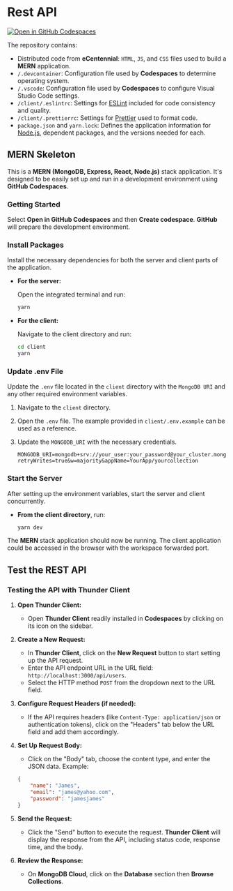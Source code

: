 # Rest API

[![Open in GitHub Codespaces](https://github.com/codespaces/badge.svg)](https://codespaces.new/ttran375/testing-rest-api)

The repository contains:

* Distributed code from **eCentennial**: `HTML`, `JS`, and `CSS` files used to build a **MERN** application.
* `/.devcontainer`: Configuration file used by **Codespaces** to determine operating system.
* `/.vscode`: Configuration file used by **Codespaces** to configure Visual Studio Code settings.
* `/client/.eslintrc`: Settings for [ESLint](https://eslint.org/) included for code consistency and quality.
* `/client/.prettierrc`: Settings for [Prettier](https://prettier.io/) used to format code.
* `package.json` and `yarn.lock`: Defines the application information for [Node.js](https://nodejs.org/), dependent packages, and the versions needed for each.

## MERN Skeleton

This is a **MERN (MongoDB, Express, React, Node.js)** stack application. It's designed to be easily set up and run in a development environment using **GitHub Codespaces**.

### Getting Started

Select **Open in GitHub Codespaces** and then **Create codespace**. **GitHub** will prepare the development environment.

### Install Packages

Install the necessary dependencies for both the server and client parts of the application.

* **For the server:**

  Open the integrated terminal and run:

  ```sh
  yarn
  ```

* **For the client:**

  Navigate to the client directory and run:

  ```sh
  cd client
  yarn
  ```

### Update .env File

Update the `.env` file located in the `client` directory with the `MongoDB URI` and any other required environment variables.

1. Navigate to the `client` directory.
2. Open the `.env` file. The example provided in `client/.env.example` can be used as a reference.
3. Update the `MONGODB_URI` with the necessary credentials.

   ```.env
   MONGODB_URI=mongodb+srv://your_user:your_password@your_cluster.mongodb.net/YourDatabase?retryWrites=true&w=majority&appName=YourApp/yourcollection
   ```

### Start the Server

After setting up the environment variables, start the server and client concurrently.

* **From the client directory**, run:

  ```sh
  yarn dev
  ```

The **MERN** stack application should now be running. The client application could be accessed  in the browser with the workspace forwarded port.

## Test the REST API

### Testing the API with Thunder Client

1. **Open Thunder Client:**
   * Open **Thunder Client** readily installed in **Codespaces** by clicking on its icon on the sidebar.

2. **Create a New Request:**
   * In **Thunder Client**, click on the **New Request** button to start setting up the API request.
   * Enter the API endpoint URL in the URL field: `http://localhost:3000/api/users`.
   * Select the HTTP method `POST` from the dropdown next to the URL field.

3. **Configure Request Headers (if needed):**
   * If the API requires headers (like `Content-Type: application/json` or authentication tokens), click on the "Headers" tab below the URL field and add them accordingly.

4. **Set Up Request Body:**
   * Click on the "Body" tab, choose the content type, and enter the JSON data. Example:

    ```json
    {
        "name": "James",
        "email": "james@yahoo.com",
        "password": "jamesjames"
    }
    ```

5. **Send the Request:**
   * Click the "Send" button to execute the request. **Thunder Client** will display the response from the API, including status code, response time, and the body.

6. **Review the Response:**
   * On **MongoDB Cloud**, click on the **Database** section then **Browse Collections**.
